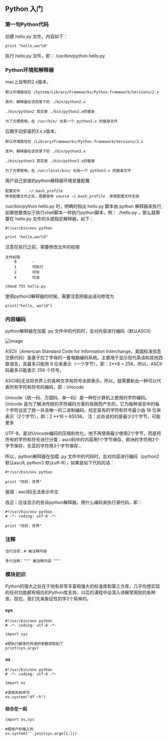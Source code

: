 ## Python 入门
### 第一句Python代码

创建 hello.py 文件，内容如下：
    
    print "hello,world"
    
执行 hello.py 文件，即： /usr/bin/python hello.py


### Python环境和解释器

mac上自带的2.x版本，

    默认环境路径在 /System/Library/Frameworks/Python.framework/Versions/2.x
    
    其中，解释器在该目录下的 ./bin/python2.x   
    
    ./bin/python2 其实是 ./bin/python2.x的替身
    
    为了方便使用，在 /usr/bin/ 也有一个 python2.x 的替身文件
    
后期手动安装的3.x.x版本，
    
    默认环境路径在 /Library/Frameworks/Python.framework/Versions/3.x
    
    其中，解释器在该目录下的 ./bin/python3.x   
    
    ./bin/python3 其实是 ./bin/python3.x的替身
    
    为了方便使用，在 /usr/local/bin/ 也有一个 python3.x 的替身文件
    
用户自己安装的python解释器环境变量配置
	
	配置文件	~/.bash_profile
	修改配置文件之后，需要使用 source ~/.bash_profile  来使配置文件生效
    
/usr/bin/python hello.py 时，明确的指出 hello.py 脚本由 python 解释器来执行,如果想要类似于执行shell脚本一样执行python脚本，例： ./hello.py ，那么就需要在 hello.py 文件的头部指定解释器，如下：

    #!/usr/bin/env python
    
    print "hello,world"

注意在执行之前，需要修改文件的权限

	文件权限
		0  		-
		1 		可执行
		2 		可写
		4		可读
   	
    chmod 755 hello.py
    
使用python3解释器的时候，需要注意把输出语句修改为
    
    print("hello, world")

### 内容编码

python解释器在加载 .py 文件中的代码时，会对内容进行编码（默认ASCII）

![image](https://note.youdao.com/yws/api/personal/file/WEB84cd30fe0954d4c553f5043fbf98c2b0?method=download&shareKey=4ed893160988e8f714941a9429f0f303)

ASCII（American Standard Code for Information Interchange，美国标准信息交换代码）是基于拉丁字母的一套电脑编码系统，主要用于显示现代英语和其他西欧语言，其最多只能用 8 位来表示（一个字节），即：2**8 = 256，所以，ASCII码最多只能表示 256 个符号。

ASCII码无法将世界上的各种文字和符号全部表示，所以，就需要新出一种可以代表所有字符和符号的编码，即：Unicode

Unicode（统一码、万国码、单一码）是一种在计算机上使用的字符编码。Unicode 是为了解决传统的字符编码方案的局限而产生的，它为每种语言中的每个字符设定了统一并且唯一的二进制编码，规定虽有的字符和符号最少由 16 位来表示（2个字节），即：2 **16 = 65536，
注：此处说的的是最少2个字节，可能更多

UTF-8，是对Unicode编码的压缩和优化，他不再使用最少使用2个字节，而是将所有的字符和符号进行分类：ascii码中的内容用1个字节保存、欧洲的字符用2个字节保存，东亚的字符用3个字节保存...

所以，python解释器在加载 .py 文件中的代码时，会对内容进行编码（python2 默认ascill, python3 默认utf-8），如果是如下代码的话：

    #!/usr/bin/env python
    
    print "你好，世界" 
    
报错：ascii码无法表示中文

改正：应该显示的告诉python解释器，用什么编码来执行源代码，即：
    
    #!/usr/bin/env python
    # -*- coding: utf-8 -*-
    
    print "你好，世界" 
    
### 注释

    当行注视：# 被注释内容
    
    多行注释：""" 被注释内容 """
    
### 模块初识

Python的强大之处在于他有非常丰富和强大的标准库和第三方库，几乎你想实现的任何功能都有相应的Python库支持，以后的课程中会深入讲解常用到的各种库，现在，我们先来象征性的学2个简单的。

#### sys
    
    #!/usr/bin/env python
    # -*- coding: utf-8 -*-
     
    import sys
     
    #把执行脚本时传递的参数获取到了
    print(sys.argv)
    
#### os

    #!/usr/bin/env python
    # -*- coding: utf-8 -*-
     
    import os
    
    #调用系统命令
    os.system("df -h") 
    
#### 综合在一起
    
    import os,sys
    
    #把用户的输入的
    os.system(''.join(sys.argv[1:])) 
